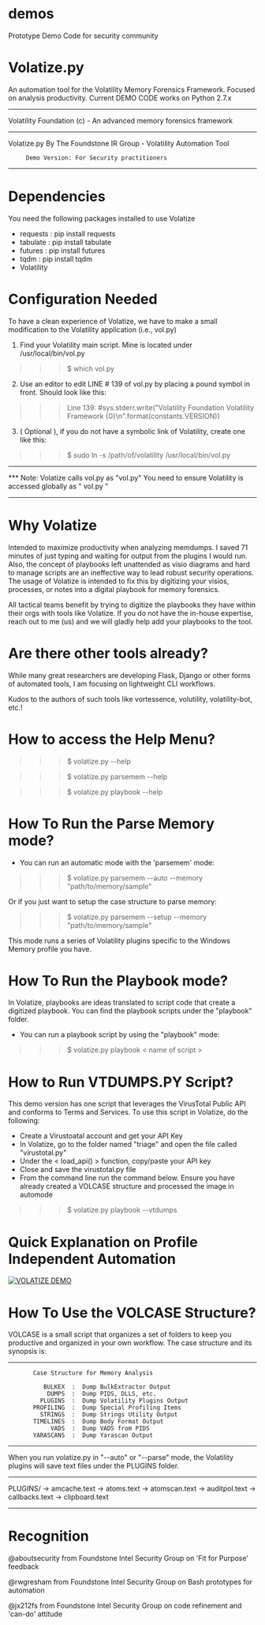 # demos
Prototype Demo Code for security community


# Volatize.py
An automation tool for the Volatility Memory Forensics Framework. Focused on analysis productivity.
Current DEMO CODE works on Python 2.7.x

______________________________________________________________________
 Volatility Foundation (c) - An advanced  memory forensics framework
______________________________________________________________________

 Volatize.py By The Foundstone IR Group - Volatility Automation Tool

	     Demo Version: For Security practitioners
_____________________________________________________________________


# Dependencies
You need the following packages installed to use Volatize
- requests  : pip install requests
- tabulate  : pip install tabulate
- futures   : pip install futures
- tqdm      : pip install tqdm
- Volatility

# Configuration Needed
To have a clean experience of Volatize, we have to make a small modification to the Volatility application (i.e., vol.py)

1. Find your Volatility main script.  Mine is located under /usr/local/bin/vol.py
>>> $ which vol.py

2. Use an editor to edit LINE # 139 of vol.py by placing a pound symbol in front.  Should look like this:
>>> Line 139:  #sys.stderr.write("Volatility Foundation Volatility Framework {0}\n".format(constants.VERSION))

3. ( Optional ), if you do not have a symbolic link of Volatility, create one like this:
>>> $ sudo ln -s /path/of/volatility /usr/local/bin/vol.py
________________________________________________________________________
*** Note:  Volatize calls vol.py as "vol.py"
	   You need to ensure Volatility is accessed globally
	   as " vol.py "
________________________________________________________________________

# Why Volatize
Intended to maximize productivity when analyzing memdumps.  I saved 71 minutes of just typing and waiting for output from the plugins I would run. Also, the concept of playbooks left unattended as visio diagrams and hard to manage scripts are an ineffective way to lead robust security operations. The usage of Volatize is intended to fix this by digitizing your visios, processes, or notes into a digital playbook for memory forensics.  

All tactical teams benefit by trying to digitize the playbooks they have within their orgs with tools like Volatize.  If you do not have the in-house expertise, reach out to me (us) and we will gladly help add your playbooks to the tool.  


# Are there other tools already?
While many great researchers are developing Flask, Django or other forms of automated tools, I am focusing on lightweight CLI workflows. 

Kudos to the authors of such tools like vortessence, volutility, volatility-bot, etc.!


# How to access the Help Menu?
>>> $ volatize.py --help

>>> $ volatize.py parsemem --help

>>> $ volatize.py playbook --help


# How To Run the Parse Memory mode?

- You can run an automatic mode with the 'parsemem' mode:

>>> $ volatize.py parsemem --auto --memory "path/to/memory/sample"

Or if you just want to setup the case structure to parse memory:

>>> $ volatize.py parsemem --setup --memory "path/to/memory/sample"

This mode runs a series of Volatility plugins specific to the Windows Memory profile you have.


# How To Run the Playbook mode?
In Volatize, playbooks are ideas translated to script code that create a digitized playbook.  You can find the playbook scripts under the "playbook" folder.

- You can run a playbook script by using the "playbook" mode:

>>> $ volatize.py playbook < name of script >


# How to Run VTDUMPS.PY Script?
This demo version has one script that leverages the VirusTotal Public API and conforms to Terms and Services.  To use this script in Volatize, do the following:

- Create a Virustoatal account and get your API Key
- In Volatize, go to the folder named "triage" and open the file called "virustotal.py"
- Under the < load_api() > function, copy/paste your API key
- Close and save the virustotal.py file
- From the command line run the command below. Ensure you have already created a VOLCASE structure and processed the image in automode

>>> $ volatize.py playbook --vtdumps


# Quick Explanation on Profile Independent Automation
[![VOLATIZE DEMO](https://lh3.googleusercontent.com/oJZCPKaa0w8_TVtb90JL-yUOPNCR1qcIq3PXRwVpZtSUYS-wJnK6LvvcUrHJ0Ve5WuhYng=s152)](https://www.youtube.com/watch?v=dWQ_tNAnKXA, "Volatize Auto")


# How To Use the VOLCASE Structure?
VOLCASE is a small script that organizes a set of folders to keep you productive and organized in your own workflow.
The case structure and its synopsis is:

______________________________________________________________________
           Case Structure for Memory Analysis

              BULKEX  :  Dump BulkExtractor Output
               DUMPS  :  Dump PIDS, DLLS, etc.
             PLUGINS  :  Dump Volatility Plugins Output
           PROFILING  :  Dump Special Profiling Items
             STRINGS  :  Dump Strings Utility Output
           TIMELINES  :  Dump Body Format Output
                VADS  :  Dump VADS from PIDS
           YARASCANS  :  Dump Yarascan Output

______________________________________________________________________



When you run volatize.py in "--auto" or "--parse" mode, the Volatility plugins will save text files under the PLUGINS folder.
_______________________________________________________________________
 PLUGINS/
	 -> amcache.text
	 -> atoms.text
	 -> atomscan.text
	 -> auditpol.text
	 -> callbacks.text
	 -> clipboard.text
_______________________________________________________________________



# Recognition
@aboutsecurity from Foundstone Intel Security Group on 'Fit for Purpose' feedback

@rwgresham from Foundstone Intel Security Group on Bash prototypes for automation

@jx212fs from Foundstone Intel Security Group on code refinement and 'can-do' attitude

